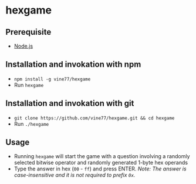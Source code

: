 # hexgame

## Prerequisite

- [Node.js](https://nodejs.org/en/download/package-manager)

## Installation and invokation with npm

- `npm install -g vine77/hexgame`
- Run `hexgame`

## Installation and invokation with git

- `git clone https://github.com/vine77/hexgame.git && cd hexgame`
- Run `./hexgame`

## Usage

- Running `hexgame` will start the game with a question involving a randomly selected bitwise operator and randomly generated 1-byte hex operands
- Type the answer in hex (`00` - `ff`) and press ENTER. _Note: The answer is case-insensitive and it is not required to prefix `0x`._